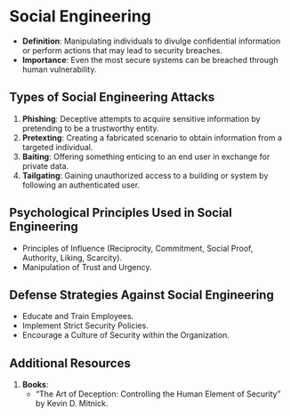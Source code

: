 # Social Engineering

- **Definition**: Manipulating individuals to divulge confidential information or perform actions that may lead to security breaches.
- **Importance**: Even the most secure systems can be breached through human vulnerability.

## Types of Social Engineering Attacks

1. **Phishing**: Deceptive attempts to acquire sensitive information by pretending to be a trustworthy entity.
2. **Pretexting**: Creating a fabricated scenario to obtain information from a targeted individual.
3. **Baiting**: Offering something enticing to an end user in exchange for private data.
4. **Tailgating**: Gaining unauthorized access to a building or system by following an authenticated user.

## Psychological Principles Used in Social Engineering

- Principles of Influence (Reciprocity, Commitment, Social Proof, Authority, Liking, Scarcity).
- Manipulation of Trust and Urgency.

## Defense Strategies Against Social Engineering

- Educate and Train Employees.
- Implement Strict Security Policies.
- Encourage a Culture of Security within the Organization.

## Additional Resources

1. **Books**:
   - “The Art of Deception: Controlling the Human Element of Security” by Kevin D. Mitnick.
